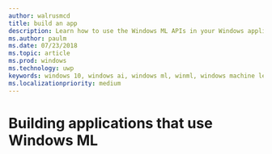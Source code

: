 ```yaml
---
author: walrusmcd
title: build an app
description: Learn how to use the Windows ML APIs in your Windows applications.
ms.author: paulm
ms.date: 07/23/2018
ms.topic: article
ms.prod: windows
ms.technology: uwp
keywords: windows 10, windows ai, windows ml, winml, windows machine learning
ms.localizationpriority: medium
---
```


# Building applications that use Windows ML

